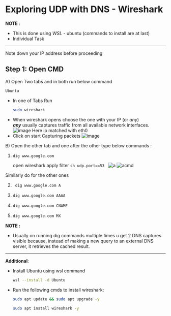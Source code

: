 # Exploring UDP with DNS - Wireshark

**NOTE** : 
- This is done using *WSL* - ubuntu (commands to install are at last)
- Individual Task
---

Note down your IP address before proceeding
## **Step 1: Open CMD**
A) Open Two tabs and in both run below command
  ```sh
  Ubuntu
  ```
- In one of Tabs Run
  ```sh
  sudo wireshark
  ```
- When wireshark opens choose the one with your IP (or _any_)<br>
   **_any_** usually captures traffic from all available network interfaces.
  ![image](https://github.com/user-attachments/assets/61dca842-f8ac-45c4-beb3-443704aae2cd)
  Here ip matched with eth0
- Click on start Capturing packets ![image](https://github.com/user-attachments/assets/9d781040-bf1b-4ab3-8d40-4d18c060aecb)

B) Open the other tab and one after the other type below commands :<BR>
1. ```sh
   dig www.google.com
   ```
   open wireshark apply filter ```sh
   udp.port==53
       ```
   ![a](https://github.com/user-attachments/assets/b0239d31-e5f6-4e7e-8341-b3e44a0e02e6)
   ![acmd](https://github.com/user-attachments/assets/16f548ef-9d18-475c-ad91-63457ee709b5)

Similarly do for the other ones

2. ```sh
    dig www.google.com A
   ```
3. ```sh
   dig www.google.com AAAA
   ```
4. ```sh
   dig www.google.com CNAME
   ```
5. ```sh
   dig www.google.com MX
   ```

**NOTE :**
- Usually on running dig commands multiple times u get 2 DNS captures visible because, instead of making a new query to an external DNS server, it retrieves the cached result.
---

**Additional**:
- Install Ubuntu using wsl command<br>
  ```sh
  wsl --install -d Ubuntu
  ```
  
- Run the following cmds to install wireshark:<br>
  ```sh
  sudo apt update && sudo apt upgrade -y
  ```
  
    ```sh
  sudo apt install wireshark -y
    ```
  
